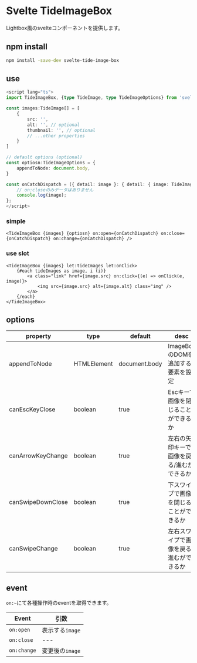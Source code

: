 # Svelte TideImageBox

Lightbox風のsvelteコンポーネントを提供します。

## npm install

```bash
npm install -save-dev svelte-tide-image-box
```

## use

```typescript
<script lang="ts">
import TideImageBox, {type TideImage, type TideImageOptions} from 'svelte-tide-image-box';

const images:TideImage[] = [
    {
        src: '',
        alt: '', // optional
        thumbnail: '', // optional
        // ...other properties
    }
]

// default options (optional)
const optiosn:TideImageOptions = {
    appendToNode: document.body,
}

const onCatchDispatch = ({ detail: image }: { detail: { image: TideImage } }) => {
    // on:closeのみデータはありません
    console.log(image);
};
</script>
```

### simple

```svelte
<TideImageBox {images} {optiosn} on:open={onCatchDispatch} on:close={onCatchDispatch} on:change={onCatchDispatch} />
```

### use slot

```svelte
<TideImageBox {images} let:tideImages let:onClick>
    {#each tideImages as image, i (i)}
        <a class="link" href={image.src} on:click={(e) => onClick(e, image)}>
            <img src={image.src} alt={image.alt} class="img" />
        </a>
    {/each}
</TideImageBox>
```

## options

| property          | type        | default       | desc                                      |
| ----------------- | ----------- | ------------- | ----------------------------------------- |
| appendToNode      | HTMLElement | document.body | ImageBoxのDOMを追加する要素を設定         |
| canEscKeyClose    | boolean     | true          | Escキーで画像を閉じることができるか       |
| canArrowKeyChange | boolean     | true          | 左右の矢印キーで画像を戻る/進むができるか |
| canSwipeDownClose | boolean     | true          | 下スワイプで画像を閉じることができるか    |
| canSwipeChange    | boolean     | true          | 左右スワイプで画像を戻る/進むができるか   |

## event

`on:~`にて各種操作時のeventを取得できます。

| Event       | 引数            |
| ----------- | --------------- |
| `on:open`   | 表示する`image` |
| `on:close`  | ---             |
| `on:change` | 変更後の`image` |
